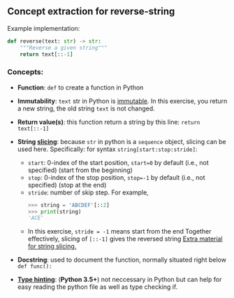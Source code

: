 ## Concept extraction for reverse-string

Example implementation:
```python
def reverse(text: str) -> str:
    """Reverse a given string"""
    return text[::-1]
```

### Concepts:
- **Function**: `def` to create a function in Python
- **Immutability**: `text` str in Python is [immutable](https://docs.python.org/3/library/stdtypes.html#text-sequence-type-str).
In this exercise, you return a new string, the old string `text` is not changed.
- **Return value(s)**: this function return a string by this line: `return text[::-1]`
- **String [slicing](https://docs.python.org/3/reference/expressions.html#slicings)**: 
because `str` in python is a `sequence` object, slicing can be used here. Specifically: for syntax `string[start:stop:stride]`:
  - `start`: 0-index of the start position, `start=0` by default (i.e., not specified) (start from the beginning)
  - `stop`: 0-index of the stop position, `stop=-1` by default (i.e., not specified) (stop at the end)
  - `stride`: number of skip step. For example, 
     ```python
     >>> string = 'ABCDEF'[::2]
     >>> print(string)
     'ACE'
     ```
   - In this exercise, `stride = -1` means start from the end
  Together effectively, slicing of `[::-1]` gives the reversed string
  [Extra material for string slicing.](https://www.digitalocean.com/community/tutorials/how-to-index-and-slice-strings-in-python-3)
  
- **Docstring**: used to document the function, normally situated right below `def func():`
- **[Type hinting](https://docs.python.org/3/library/typing.html#module-typing)**: 
(**Python 3.5+**) not neccessary in Python but can help for easy reading the python file as well as type checking if.
